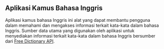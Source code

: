 ## Aplikasi Kamus Bahasa Inggris
Aplikasi kamus bahasa Inggris ini alat yang dapat membantu pengguna dalam memahami dan mengakses informasi terkait kata-kata dalam bahasa Inggris. Sumber data utama yang digunakan oleh aplikasi untuk menyediakan informasi terkait kata-kata dalam bahasa Inggris bersumber dari [Free Dictionary API](https://dictionaryapi.dev/).

